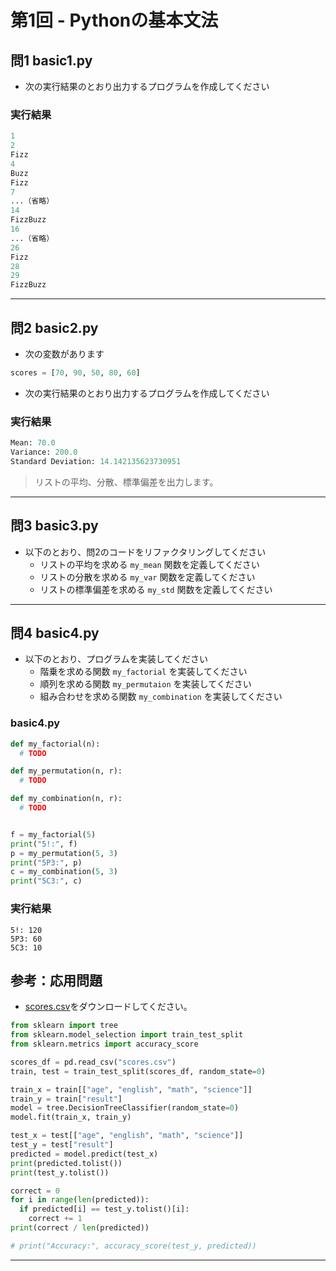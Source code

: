 # 第1回 - Pythonの基本文法

## 問1 basic1.py

+ 次の実行結果のとおり出力するプログラムを作成してください

### 実行結果

```py
1
2
Fizz
4
Buzz
Fizz
7
...（省略）
14
FizzBuzz
16
...（省略）
26
Fizz
28
29
FizzBuzz
```

---

## 問2 basic2.py

+ 次の変数があります

```py
scores = [70, 90, 50, 80, 60]
```

+ 次の実行結果のとおり出力するプログラムを作成してください

### 実行結果

```py
Mean: 70.0
Variance: 200.0
Standard Deviation: 14.142135623730951
```

> リストの平均、分散、標準偏差を出力します。

---

## 問3 basic3.py

+ 以下のとおり、問2のコードをリファクタリングしてください
    + リストの平均を求める `my_mean` 関数を定義してください
    + リストの分散を求める `my_var` 関数を定義してください
    + リストの標準偏差を求める `my_std` 関数を定義してください

---

## 問4 basic4.py

+ 以下のとおり、プログラムを実装してください
    + 階乗を求める関数 `my_factorial` を実装してください
    + 順列を求める関数 `my_permutaion` を実装してください
    + 組み合わせを求める関数 `my_combination` を実装してください

### basic4.py

```py
def my_factorial(n):
  # TODO

def my_permutation(n, r):
  # TODO

def my_combination(n, r):
  # TODO


f = my_factorial(5)
print("5!:", f)
p = my_permutation(5, 3)
print("5P3:", p)
c = my_combination(5, 3)
print("5C3:", c)
```


### 実行結果

```
5!: 120
5P3: 60
5C3: 10
```


## 参考：応用問題

+ [scores.csv](data/scores.csv)をダウンロードしてください。


```python
from sklearn import tree
from sklearn.model_selection import train_test_split
from sklearn.metrics import accuracy_score

scores_df = pd.read_csv("scores.csv")
train, test = train_test_split(scores_df, random_state=0)

train_x = train[["age", "english", "math", "science"]]
train_y = train["result"]
model = tree.DecisionTreeClassifier(random_state=0)
model.fit(train_x, train_y)

test_x = test[["age", "english", "math", "science"]]
test_y = test["result"]
predicted = model.predict(test_x)
print(predicted.tolist())
print(test_y.tolist())

correct = 0
for i in range(len(predicted)):
  if predicted[i] == test_y.tolist()[i]:
    correct += 1
print(correct / len(predicted))

# print("Accuracy:", accuracy_score(test_y, predicted))
```

---

<!-- 

# 1
for i in range(1, 31):
  if i % 3 == 0 and i % 5 ==0:
    print("FizzBuzz")
  elif i % 3 == 0:
    print("Fizz")
  elif i% 5 == 0:
    print("Buzz")
  else:
    print(str(i))


# 2
scores = [70, 90, 50, 80, 60]
total = sum(scores)
mean = total / len(scores)
print("Mean:", mean)
squared_deviation_sum = 0
for score in scores:
  squared_deviation_sum += (score - mean)**2
variance = squared_deviation_sum / len(scores)
print("Variance:", variance)
sd = variance ** 0.5
print("Standard Deviation", sd)


# 3
def my_mean(lst):
  if len(lst) == 0: return 0
  return sum(lst) / len(lst)

def my_var(lst):
  mean = my_mean(lst)
  squared_deviation_sum = 0
  for x in lst:
    squared_deviation_sum += (x - mean)**2
  return squared_deviation_sum / len(lst)

def my_std(lst):
  return my_var(lst) ** 0.5

scores = [70, 90, 50, 80, 60]

mean = my_mean(scores)
print("Mean:", mean)
variance = my_var(scores)
print("Variance:", variance)
sd = my_std(scores)
print("Standard Deviation", sd)


# 4
def my_factorial(n):
  result = 1
  for i in range(1, n + 1):
    result = result * i
  return result

def my_permutation(n, r):
  return my_factorial(n) // my_factorial(n - r)

def my_combination(n, r):
  return my_permutation(n, r) // my_factorial(r)


f = my_factorial(5)
print("5!:", f)
p = my_permutation(5, 3)
print("5P3:", p)
c = my_combination(5, 3)
print("5C3:", c)


-->